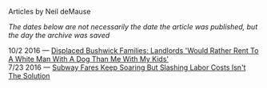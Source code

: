 Articles by Neil deMause

*The dates below are not necessarily the date the article was published, but the day the archive was saved*

10/2 2016 — [Displaced Bushwick Families: Landlords 'Would Rather Rent To A White Man With A Dog Than Me With My Kids'](https://web.archive.org/web/20161002184824/http://gothamist.com/2016/09/30/bushwick_wars_displacement.php)  
7/23 2016 — [Subway Fares Keep Soaring But Slashing Labor Costs Isn't The Solution](https://web.archive.org/web/20160723174258/http://gothamist.com/2016/07/22/subway_fares_mta_funding.php)  
